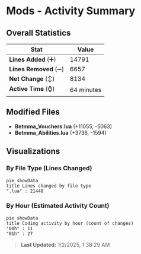 # Mods - Activity Summary 

## Overall Statistics

| Stat                   | Value                                                             |
| ---------------------- | ----------------------------------------------------------------- |
| **Lines Added** (➕)   | 14791                                          |
| **Lines Removed** (➖) | 6657                                        |
| **Net Change** (↕)    | 8134                |
| **Active Time** (⌚)   | 64 minutes |


## Modified Files
- **Betmma_Vouchers.lua** (+11055, -5063)
- **Betmma_Abilities.lua** (+3736, -1594)

## Visualizations

### By File Type (Lines Changed)

```mermaid
pie showData
title Lines changed by file type
".lua" : 21448
```

### By Hour (Estimated Activity Count)

```mermaid
pie showData
title Coding activity by hour (count of changes)
"00h" : 11
"01h" : 27
```


> **Last Updated:** 1/2/2025, 1:38:29 AM